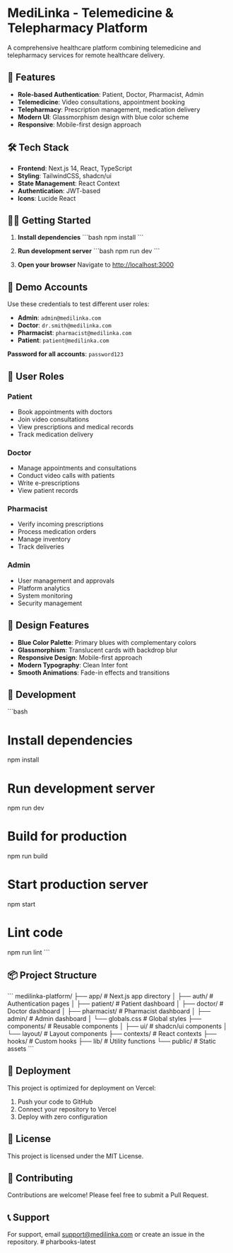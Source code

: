 # MediLinka - Telemedicine & Telepharmacy Platform

A comprehensive healthcare platform combining telemedicine and telepharmacy services for remote healthcare delivery.

## 🚀 Features

- **Role-based Authentication**: Patient, Doctor, Pharmacist, Admin
- **Telemedicine**: Video consultations, appointment booking
- **Telepharmacy**: Prescription management, medication delivery
- **Modern UI**: Glassmorphism design with blue color scheme
- **Responsive**: Mobile-first design approach

## 🛠️ Tech Stack

- **Frontend**: Next.js 14, React, TypeScript
- **Styling**: TailwindCSS, shadcn/ui
- **State Management**: React Context
- **Authentication**: JWT-based
- **Icons**: Lucide React

## 🏃‍♂️ Getting Started

1. **Install dependencies**
   \`\`\`bash
   npm install
   \`\`\`

2. **Run development server**
   \`\`\`bash
   npm run dev
   \`\`\`

3. **Open your browser**
   Navigate to [http://localhost:3000](http://localhost:3000)

## 👥 Demo Accounts

Use these credentials to test different user roles:

- **Admin**: `admin@medilinka.com`
- **Doctor**: `dr.smith@medilinka.com`
- **Pharmacist**: `pharmacist@medilinka.com`
- **Patient**: `patient@medilinka.com`

**Password for all accounts**: `password123`

## 📱 User Roles

### Patient
- Book appointments with doctors
- Join video consultations
- View prescriptions and medical records
- Track medication delivery

### Doctor
- Manage appointments and consultations
- Conduct video calls with patients
- Write e-prescriptions
- View patient records

### Pharmacist
- Verify incoming prescriptions
- Process medication orders
- Manage inventory
- Track deliveries

### Admin
- User management and approvals
- Platform analytics
- System monitoring
- Security management

## 🎨 Design Features

- **Blue Color Palette**: Primary blues with complementary colors
- **Glassmorphism**: Translucent cards with backdrop blur
- **Responsive Design**: Mobile-first approach
- **Modern Typography**: Clean Inter font
- **Smooth Animations**: Fade-in effects and transitions

## 🔧 Development

\`\`\`bash
# Install dependencies
npm install

# Run development server
npm run dev

# Build for production
npm run build

# Start production server
npm start

# Lint code
npm run lint
\`\`\`

## 📦 Project Structure

\`\`\`
medilinka-platform/
├── app/                    # Next.js app directory
│   ├── auth/              # Authentication pages
│   ├── patient/           # Patient dashboard
│   ├── doctor/            # Doctor dashboard
│   ├── pharmacist/        # Pharmacist dashboard
│   ├── admin/             # Admin dashboard
│   └── globals.css        # Global styles
├── components/            # Reusable components
│   ├── ui/               # shadcn/ui components
│   └── layout/           # Layout components
├── contexts/             # React contexts
├── hooks/               # Custom hooks
├── lib/                 # Utility functions
└── public/              # Static assets
\`\`\`

## 🚀 Deployment

This project is optimized for deployment on Vercel:

1. Push your code to GitHub
2. Connect your repository to Vercel
3. Deploy with zero configuration

## 📄 License

This project is licensed under the MIT License.

## 🤝 Contributing

Contributions are welcome! Please feel free to submit a Pull Request.

## 📞 Support

For support, email support@medilinka.com or create an issue in the repository.
#   p h a r b o o k s - l a t e s t  
 